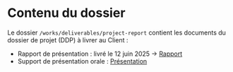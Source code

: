 # Contenu du dossier

Le dossier `/works/deliverables/project-report` contient les documents du dossier de projet (DDP) à livrer au Client :

- Rapport de présentation : livré le 12 juin 2025 -> [Rapport](Rapport_CEF-TrouveTonArtisan_Juin2025.pdf)
- Support de présentation orale : [Présentation](Présentation_CEF_Bilan2-TrouveTonArtisan_Juin2025.pdf)
